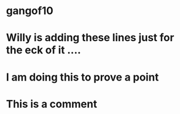 # gangof10
# Willy is adding these lines just for the eck of it .... 
# I am doing this to prove a point 
# This is a comment 
